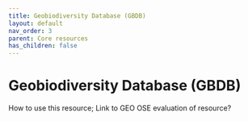 ```yaml
---
title: Geobiodiversity Database (GBDB)
layout: default
nav_order: 3
parent: Core resources
has_children: false
---
```


# Geobiodiversity Database (GBDB)

How to use this resource; Link to GEO OSE evaluation of resource?